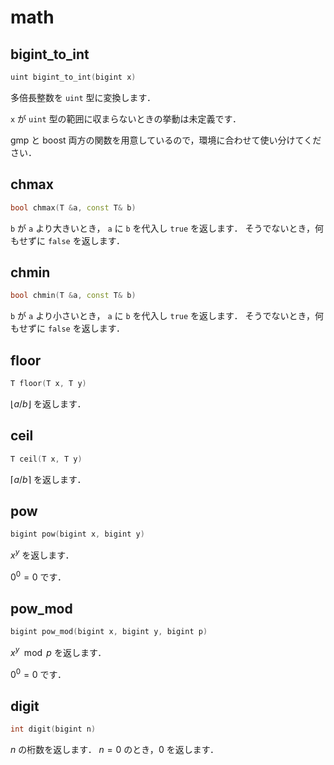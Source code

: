 # math

## bigint_to_int

```cpp
uint bigint_to_int(bigint x)
```

多倍長整数を `uint` 型に変換します．

`x` が `uint` 型の範囲に収まらないときの挙動は未定義です．

gmp と boost 両方の関数を用意しているので，環境に合わせて使い分けてください．


## chmax

```cpp
bool chmax(T &a, const T& b)
```

`b` が `a` より大きいとき， `a` に `b` を代入し `true` を返します．
そうでないとき，何もせずに `false` を返します．

## chmin

```cpp
bool chmin(T &a, const T& b)
```

`b` が `a` より小さいとき， `a` に `b` を代入し `true` を返します．
そうでないとき，何もせずに `false` を返します．

## floor

```cpp
T floor(T x, T y)
```

$\lfloor a / b \rfloor$ を返します．

## ceil

```cpp
T ceil(T x, T y)
```

$\lceil a / b \rceil$ を返します．


## pow

```cpp
bigint pow(bigint x, bigint y)
```

$x ^ y$ を返します．

$0 ^ 0 = 0$ です．

## pow_mod

```cpp
bigint pow_mod(bigint x, bigint y, bigint p)
```

$x ^ y \mod p$ を返します．

$0 ^ 0 = 0$ です．

## digit

```cpp
int digit(bigint n)
```

$n$ の桁数を返します．
$n = 0$ のとき，$0$ を返します．
